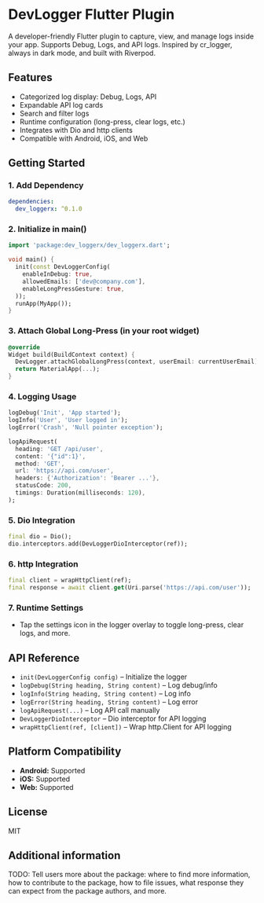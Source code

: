 <!-- 
This README describes the package. If you publish this package to pub.dev,
this README's contents appear on the landing page for your package.

For information about how to write a good package README, see the guide for
[writing package pages](https://dart.dev/tools/pub/writing-package-pages). 

For general information about developing packages, see the Dart guide for
[creating packages](https://dart.dev/guides/libraries/create-packages)
and the Flutter guide for
[developing packages and plugins](https://flutter.dev/to/develop-packages). 
-->

# DevLogger Flutter Plugin

A developer-friendly Flutter plugin to capture, view, and manage logs inside your app. Supports Debug, Logs, and API logs. Inspired by cr_logger, always in dark mode, and built with Riverpod.

## Features
- Categorized log display: Debug, Logs, API
- Expandable API log cards
- Search and filter logs
- Runtime configuration (long-press, clear logs, etc.)
- Integrates with Dio and http clients
- Compatible with Android, iOS, and Web

## Getting Started

### 1. Add Dependency
```yaml
dependencies:
  dev_loggerx: ^0.1.0
```

### 2. Initialize in main()
```dart
import 'package:dev_loggerx/dev_loggerx.dart';

void main() {
  init(const DevLoggerConfig(
    enableInDebug: true,
    allowedEmails: ['dev@company.com'],
    enableLongPressGesture: true,
  ));
  runApp(MyApp());
}
```

### 3. Attach Global Long-Press (in your root widget)
```dart
@override
Widget build(BuildContext context) {
  DevLogger.attachGlobalLongPress(context, userEmail: currentUserEmail);
  return MaterialApp(...);
}
```

### 4. Logging Usage
```dart
logDebug('Init', 'App started');
logInfo('User', 'User logged in');
logError('Crash', 'Null pointer exception');

logApiRequest(
  heading: 'GET /api/user',
  content: '{"id":1}',
  method: 'GET',
  url: 'https://api.com/user',
  headers: {'Authorization': 'Bearer ...'},
  statusCode: 200,
  timings: Duration(milliseconds: 120),
);
```

### 5. Dio Integration
```dart
final dio = Dio();
dio.interceptors.add(DevLoggerDioInterceptor(ref));
```

### 6. http Integration
```dart
final client = wrapHttpClient(ref);
final response = await client.get(Uri.parse('https://api.com/user'));
```

### 7. Runtime Settings
- Tap the settings icon in the logger overlay to toggle long-press, clear logs, and more.

## API Reference
- `init(DevLoggerConfig config)` – Initialize the logger
- `logDebug(String heading, String content)` – Log debug/info
- `logInfo(String heading, String content)` – Log info
- `logError(String heading, String content)` – Log error
- `logApiRequest(...)` – Log API call manually
- `DevLoggerDioInterceptor` – Dio interceptor for API logging
- `wrapHttpClient(ref, [client])` – Wrap http.Client for API logging

## Platform Compatibility
- **Android:** Supported
- **iOS:** Supported
- **Web:** Supported

## License
MIT

## Additional information

TODO: Tell users more about the package: where to find more information, how to 
contribute to the package, how to file issues, what response they can expect 
from the package authors, and more.
